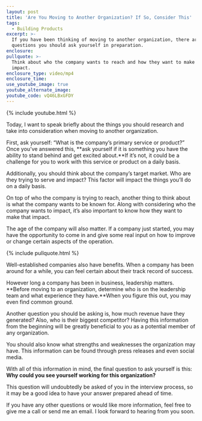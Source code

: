 ```yaml
---
layout: post
title: 'Are You Moving to Another Organization? If So, Consider This'
tags:
  - Building Products
excerpt: >-
  If you have been thinking of moving to another organization, there are a few
  questions you should ask yourself in preparation.
enclosure:
pullquote: >-
  Think about who the company wants to reach and how they want to make that
  impact.
enclosure_type: video/mp4
enclosure_time:
use_youtube_image: true
youtube_alternate_image:
youtube_code: vQ46LBxGFDY
---
```



{% include youtube.html %}

Today, I want to speak briefly about the things you should research and take into consideration when moving to another organization.

First, ask yourself: “What is the company’s primary service or product?” Once you’ve answered this, **ask yourself if it is something you have the ability to stand behind and get excited about.**If it’s not, it could be a challenge for you to work with this service or product on a daily basis.

Additionally, you should think about the company’s target market. Who are they trying to serve and impact? This factor will impact the things you’ll do on a daily basis.

On top of who the company is trying to reach, another thing to think about is what the company wants to be known for. Along with considering who the company wants to impact, it’s also important to know how they want to make that impact.

The age of the company will also matter. If a company just started, you may have the opportunity to come in and give some real input on how to improve or change certain aspects of the operation. &nbsp;

{% include pullquote.html %}

Well-established companies also have benefits. When a company has been around for a while, you can feel certain about their track record of success.

However long a company has been in business, leadership matters. **Before moving to an organization, determine who is on the leadership team and what experience they have.**When you figure this out, you may even find common ground.

Another question you should be asking is, how much revenue have they generated? Also, who is their biggest competitor? Having this information from the beginning will be greatly beneficial to you as a potential member of any organization.

You should also know what strengths and weaknesses the organization may have. This information can be found through press releases and even social media.

With all of this information in mind, the final question to ask yourself is this: **Why could you see yourself working for this organization?**

This question will undoubtedly be asked of you in the interview process, so it may be a good idea to have your answer prepared ahead of time.

If you have any other questions or would like more information, feel free to give me a call or send me an email. I look forward to hearing from you soon.